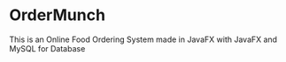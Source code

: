 # OrderMunch
 
This is an Online Food Ordering System made in JavaFX with JavaFX and MySQL for Database
